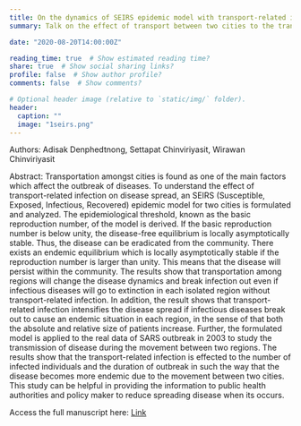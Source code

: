 ```yaml
---
title: On the dynamics of SEIRS epidemic model with transport-related infection
summary: Talk on the effect of transport between two cities to the transmission of infectious diseases as terminal requirement for my Math elective on mathematical methods in biology.

date: "2020-08-20T14:00:00Z"

reading_time: true  # Show estimated reading time?
share: true  # Show social sharing links?
profile: false  # Show author profile?
comments: false  # Show comments?

# Optional header image (relative to `static/img/` folder).
header:
  caption: ""
  image: "1seirs.png"
---
```

Authors: Adisak Denphedtnong, Settapat Chinviriyasit, Wirawan Chinviriyasit 

Abstract: Transportation amongst cities is found as one of the main factors which affect the outbreak of diseases. To
understand the effect of transport-related infection on disease spread, an SEIRS (Susceptible, Exposed,
Infectious, Recovered) epidemic model for two cities is formulated and analyzed. The epidemiological
threshold, known as the basic reproduction number, of the model is derived. If the basic reproduction
number is below unity, the disease-free equilibrium is locally asymptotically stable. Thus, the disease
can be eradicated from the community. There exists an endemic equilibrium which is locally asymptotically
stable if the reproduction number is larger than unity. This means that the disease will persist
within the community. The results show that transportation among regions will change the disease
dynamics and break infection out even if infectious diseases will go to extinction in each isolated region
without transport-related infection. In addition, the result shows that transport-related infection intensifies
the disease spread if infectious diseases break out to cause an endemic situation in each region, in
the sense of that both the absolute and relative size of patients increase. Further, the formulated model is
applied to the real data of SARS outbreak in 2003 to study the transmission of disease during the movement
between two regions. The results show that the transport-related infection is effected to the number
of infected individuals and the duration of outbreak in such the way that the disease becomes more
endemic due to the movement between two cities. This study can be helpful in providing the information
to public health authorities and policy maker to reduce spreading disease when its occurs.

Access the full manuscript here: [Link](https://www.sciencedirect.com/science/article/pii/S0025556413001648)
